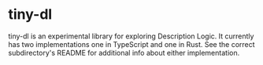 # tiny-dl

tiny-dl is an experimental library for exploring Description Logic.
It currently has two implementations one in TypeScript and one in Rust.
See the correct subdirectory's README for additional info about either implementation.
